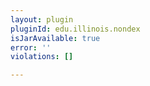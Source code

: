 ```yaml
---
layout: plugin
pluginId: edu.illinois.nondex
isJarAvailable: true
error: ''
violations: []

---
```

